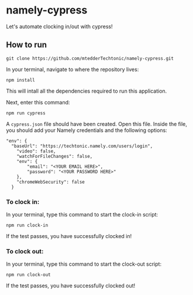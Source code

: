 # namely-cypress
Let's automate clocking in/out with cypress!

## How to run

`git clone https://github.com/mtedderTechtonic/namely-cypress.git`

In your terminal, navigate to where the repository lives:

`npm install`

This will intall all the dependencies required to run this application.

Next, enter this command:

`npm run cypress`

A `cypress.json` file should have been created.  Open this file.
Inside the file, you should add your Namely credentials and the following options:

```
"env": {
  "baseUrl": "https://techtonic.namely.com/users/login",
    "video": false,
    "watchForFileChanges": false,
    "env": {
        "email": "<YOUR EMAIL HERE>",
        "password": "<YOUR PASSWORD HERE>"
    },
    "chromeWebSecurity": false
  }
 ```
 
 ### To clock in:
 
 In your terminal, type this command to start the clock-in script:
 
 `npm run clock-in`
 
 If the test passes, you have successfully clocked in!
 
 ### To clock out:
 
 In your terminal, type this command to start the clock-out script:
 
 `npm run clock-out`
 
 If the test passes, you have successfully clocked out!
